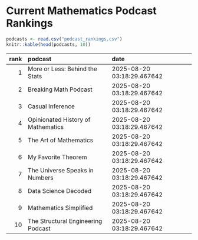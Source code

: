 # Current Mathematics Podcast Rankings


``` r
podcasts <- read.csv("podcast_rankings.csv")
knitr::kable(head(podcasts, 10))
```

| rank | podcast                            | date                       |
|-----:|:-----------------------------------|:---------------------------|
|    1 | More or Less: Behind the Stats     | 2025-08-20 03:18:29.467642 |
|    2 | Breaking Math Podcast              | 2025-08-20 03:18:29.467642 |
|    3 | Casual Inference                   | 2025-08-20 03:18:29.467642 |
|    4 | Opinionated History of Mathematics | 2025-08-20 03:18:29.467642 |
|    5 | The Art of Mathematics             | 2025-08-20 03:18:29.467642 |
|    6 | My Favorite Theorem                | 2025-08-20 03:18:29.467642 |
|    7 | The Universe Speaks in Numbers     | 2025-08-20 03:18:29.467642 |
|    8 | Data Science Decoded               | 2025-08-20 03:18:29.467642 |
|    9 | Mathematics Simplified             | 2025-08-20 03:18:29.467642 |
|   10 | The Structural Engineering Podcast | 2025-08-20 03:18:29.467642 |
